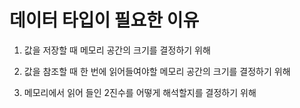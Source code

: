 # 데이터 타입이 필요한 이유

1. 값을 저장할 때 메모리 공간의 크기를 결정하기 위해

2. 값을 참조할 때 한 번에 읽어들여야할 메모리 공간의 크기를 결정하기 위해
 
3. 메모리에서 읽어 들인 2진수를 어떻게 해석할지를 결정하기 위해
